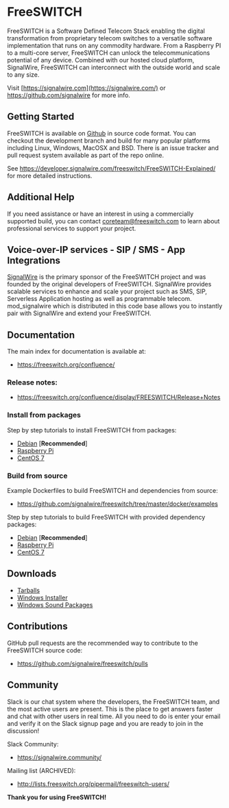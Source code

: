 # FreeSWITCH

FreeSWITCH is a Software Defined Telecom Stack enabling the digital transformation from proprietary telecom switches to a versatile software implementation that runs on any commodity hardware. From a Raspberry PI to a multi-core server, FreeSWITCH can unlock the telecommunications potential of any device. Combined with our hosted cloud platform, SignalWire, FreeSWITCH can interconnect with the outside world and scale to any size.

Visit  [https://signalwire.com](https://signalwire.com/)  or https://github.com/signalwire for more info.

## Getting Started

FreeSWITCH is available on [Github](https://github.com/signalwire/freeswitch) in source code format.  You can checkout the development branch and build for many popular platforms including Linux, Windows, MacOSX and BSD.  There is an issue tracker and pull request system available as part of the repo online.

See https://developer.signalwire.com/freeswitch/FreeSWITCH-Explained/ for more detailed instructions.

## Additional Help

If you need assistance or have an interest in using a commercially supported build, you can contact coreteam@freeswitch.com to learn about professional services to support your project.

## Voice-over-IP services - SIP / SMS - App Integrations

[SignalWire](https://signalwire.com) is the primary sponsor of the FreeSWITCH project and was founded by the original developers of FreeSWITCH. SignalWire provides scalable services to enhance and scale your project such as SMS, SIP, Serverless Application hosting as well as programmable telecom. mod_signalwire which is distributed in this code base allows you to instantly pair with SignalWire and extend your FreeSWITCH.

## Documentation

The main index for documentation is available at:

  * https://freeswitch.org/confluence/


### Release notes:

  * https://freeswitch.org/confluence/display/FREESWITCH/Release+Notes

### Install from packages

Step by step tutorials to install FreeSWITCH from packages:

  * [Debian](https://freeswitch.org/confluence/display/FREESWITCH/Debian) [<b>Recommended</b>]
  * [Raspberry Pi](https://freeswitch.org/confluence/display/FREESWITCH/Raspberry+Pi)
  * [CentOS 7](https://freeswitch.org/confluence/display/FREESWITCH/CentOS+7+and+RHEL+7)

### Build from source

Example Dockerfiles to build FreeSWITCH and dependencies from source:
  * https://github.com/signalwire/freeswitch/tree/master/docker/examples

Step by step tutorials to build FreeSWITCH with provided dependency packages:
  * [Debian](https://freeswitch.org/confluence/display/FREESWITCH/Debian#Debian-buildfromsource) [<b>Recommended</b>]
  * [Raspberry Pi](https://freeswitch.org/confluence/display/FREESWITCH/Raspberry+Pi)
  * [CentOS 7](https://freeswitch.org/confluence/display/FREESWITCH/CentOS+7+and+RHEL+7)

## Downloads

  * [Tarballs](https://files.freeswitch.org/releases/freeswitch/)
  * [Windows Installer](http://files.freeswitch.org/windows/installer/x64/)
  * [Windows Sound Packages](http://files.freeswitch.org/windows/installer/x64/sounds/)

## Contributions

GitHub pull requests are the recommended way to contribute to the FreeSWITCH source code:

  * https://github.com/signalwire/freeswitch/pulls

## Community

Slack is our chat system where the developers, the FreeSWITCH team, and the most active users are present.
This is the place to get answers faster and chat with other users in real time. All you need to do is enter your email and verify it on the Slack signup page and you are ready to join in the discussion!

Slack Community:
  * https://signalwire.community/

Mailing list (ARCHIVED):

  * http://lists.freeswitch.org/pipermail/freeswitch-users/

**Thank you for using FreeSWITCH!**
